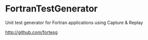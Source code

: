 # FortranTestGenerator
Unit test generator for Fortran applications using Capture &amp; Replay

http://github.com/fortesg
